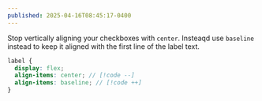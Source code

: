 ```yaml
---
published: 2025-04-16T08:45:17-0400
---
```


Stop vertically aligning your checkboxes with `center`. Insteaqd use `baseline` instead to keep it aligned with the first line of the label text.

```scss
label {
  display: flex;
  align-items: center; // [!code --]
  align-items: baseline; // [!code ++]
}
```
